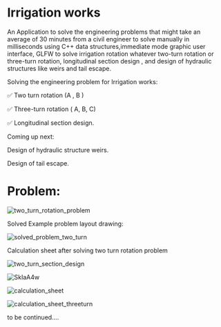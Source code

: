 # Irrigation works
An Application to solve the engineering problems that might take an average of 30 minutes from a civil engineer to solve manually in milliseconds using C++ data structures,immediate mode graphic user interface, GLFW to solve irrigation rotation whatever two-turn rotation or three-turn rotation, longitudinal section design
, and design of hydraulic structures like weirs and tail escape.

Solving the engineering problem for Irrigation works:

✅ Two turn rotation (A , B ) 

✅ Three-turn rotation ( A, B, C)

✅ Longitudinal section design.

Coming up next:

Design of hydraulic structure weirs.

Design of tail escape.

# Problem:

![two_turn_rotation_problem](https://user-images.githubusercontent.com/1581458/167224862-878491aa-57c6-4d37-821b-8c198fc07bcd.png)

Solved Example problem layout drawing:

![solved_problem_two_turn](https://user-images.githubusercontent.com/1581458/167224680-44738d09-7797-447e-a5d0-26ab80723bf0.png)

Calculation sheet after solving two turn rotation problem

![two_turn_section_design](https://user-images.githubusercontent.com/1581458/167224184-d1bd15e5-c0fa-42bc-b528-20ec72e4ed7c.png)

![SkIaA4w](https://user-images.githubusercontent.com/1581458/165882176-5fadfd07-7c73-4f9a-a8c5-e4d6ae3c70f6.png)

![calculation_sheet](https://user-images.githubusercontent.com/1581458/165882007-7a2a8ade-0997-4a13-9675-2d758620bb1e.png)

![calculation_sheet_threeturn](https://user-images.githubusercontent.com/1581458/165882012-c110cd90-9eb0-4fdf-91e8-9f5396b48906.png)


to be continued....
